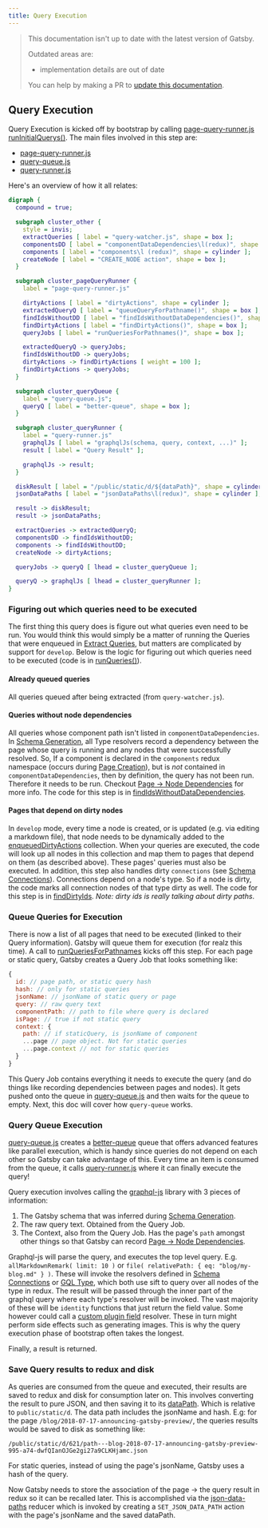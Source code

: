 ```yaml
---
title: Query Execution
---
```


> This documentation isn't up to date with the latest version of Gatsby.
>
> Outdated areas are:
>
> - implementation details are out of date
>
> You can help by making a PR to [update this documentation](https://github.com/gatsbyjs/gatsby/issues/14228).

## Query Execution

Query Execution is kicked off by bootstrap by calling [page-query-runner.js runInitialQuerys()](https://github.com/gatsbyjs/gatsby/blob/master/packages/gatsby/src/internal-plugins/query-runner/page-query-runner.js#L29). The main files involved in this step are:

- [page-query-runner.js](https://github.com/gatsbyjs/gatsby/tree/master/packages/gatsby/src/internal-plugins/query-runner/query-queue.js)
- [query-queue.js](https://github.com/gatsbyjs/gatsby/tree/master/packages/gatsby/src/internal-plugins/query-runner/query-queue.js)
- [query-runner.js](https://github.com/gatsbyjs/gatsby/tree/master/packages/gatsby/src/internal-plugins/query-runner/query-runner.js)

Here's an overview of how it all relates:

```dot
digraph {
  compound = true;

  subgraph cluster_other {
    style = invis;
    extractQueries [ label = "query-watcher.js", shape = box ];
    componentsDD [ label = "componentDataDependencies\l(redux)", shape = cylinder ];
    components [ label = "components\l (redux)", shape = cylinder ];
    createNode [ label = "CREATE_NODE action", shape = box ];
  }

  subgraph cluster_pageQueryRunner {
    label = "page-query-runner.js"

    dirtyActions [ label = "dirtyActions", shape = cylinder ];
    extractedQueryQ [ label = "queueQueryForPathname()", shape = box ];
    findIdsWithoutDD [ label = "findIdsWithoutDataDependencies()", shape = box ];
    findDirtyActions [ label = "findDirtyActions()", shape = box ];
    queryJobs [ label = "runQueriesForPathnames()", shape = box ];

    extractedQueryQ -> queryJobs;
    findIdsWithoutDD -> queryJobs;
    dirtyActions -> findDirtyActions [ weight = 100 ];
    findDirtyActions -> queryJobs;
  }

  subgraph cluster_queryQueue {
    label = "query-queue.js";
    queryQ [ label = "better-queue", shape = box ];
  }

  subgraph cluster_queryRunner {
    label = "query-runner.js"
    graphqlJs [ label = "graphqlJs(schema, query, context, ...)" ];
    result [ label = "Query Result" ];

    graphqlJs -> result;
  }

  diskResult [ label = "/public/static/d/${dataPath}", shape = cylinder ];
  jsonDataPaths [ label = "jsonDataPaths\l(redux)", shape = cylinder ];

  result -> diskResult;
  result -> jsonDataPaths;

  extractQueries -> extractedQueryQ;
  componentsDD -> findIdsWithoutDD;
  components -> findIdsWithoutDD;
  createNode -> dirtyActions;

  queryJobs -> queryQ [ lhead = cluster_queryQueue ];

  queryQ -> graphqlJs [ lhead = cluster_queryRunner ];
}
```

### Figuring out which queries need to be executed

The first thing this query does is figure out what queries even need to be run. You would think this would simply be a matter of running the Queries that were enqueued in [Extract Queries](/docs/query-extraction/), but matters are complicated by support for `develop`. Below is the logic for figuring out which queries need to be executed (code is in [runQueries()](https://github.com/gatsbyjs/gatsby/blob/master/packages/gatsby/src/internal-plugins/query-runner/page-query-runner.js#L36)).

#### Already queued queries

All queries queued after being extracted (from `query-watcher.js`).

#### Queries without node dependencies

All queries whose component path isn't listed in `componentDataDependencies`. In [Schema Generation](/docs/schema-generation/), all Type resolvers record a dependency between the page whose query is running and any nodes that were successfully resolved. So, If a component is declared in the `components` redux namespace (occurs during [Page Creation](/docs/page-creation/)), but is _not_ contained in `componentDataDependencies`, then by definition, the query has not been run. Therefore it needs to be run. Checkout [Page -> Node Dependencies](/docs/page-node-dependencies/) for more info. The code for this step is in [findIdsWithoutDataDependencies](https://github.com/gatsbyjs/gatsby/blob/master/packages/gatsby/src/internal-plugins/query-runner/page-query-runner.js#L96).

#### Pages that depend on dirty nodes

In `develop` mode, every time a node is created, or is updated (e.g. via editing a markdown file), that node needs to be dynamically added to the [enqueuedDirtyActions](https://github.com/gatsbyjs/gatsby/blob/master/packages/gatsby/src/internal-plugins/query-runner/page-query-runner.js#L61) collection. When your queries are executed, the code will look up all nodes in this collection and map them to pages that depend on them (as described above). These pages' queries must also be executed. In addition, this step also handles dirty `connections` (see [Schema Connections](/docs/schema-connections/)). Connections depend on a node's type. So if a node is dirty, the code marks all connection nodes of that type dirty as well. The code for this step is in [findDirtyIds](https://github.com/gatsbyjs/gatsby/blob/master/packages/gatsby/src/internal-plugins/query-runner/page-query-runner.js#L171). _Note: dirty ids is really talking about dirty paths_.

### Queue Queries for Execution

There is now a list of all pages that need to be executed (linked to their Query information). Gatsby will queue them for execution (for realz this time). A call to [runQueriesForPathnames](https://github.com/gatsbyjs/gatsby/blob/master/packages/gatsby/src/internal-plugins/query-runner/page-query-runner.js#L127) kicks off this step. For each page or static query, Gatsby creates a Query Job that looks something like:

```javascript
{
  id: // page path, or static query hash
  hash: // only for static queries
  jsonName: // jsonName of static query or page
  query: // raw query text
  componentPath: // path to file where query is declared
  isPage: // true if not static query
  context: {
    path: // if staticQuery, is jsonName of component
    ...page // page object. Not for static queries
    ...page.context // not for static queries
  }
}
```

This Query Job contains everything it needs to execute the query (and do things like recording dependencies between pages and nodes). It gets pushed onto the queue in [query-queue.js](https://github.com/gatsbyjs/gatsby/blob/master/packages/gatsby/src/internal-plugins/query-runner/query-queue.js) and then waits for the queue to empty. Next, this doc will cover how `query-queue` works.

### Query Queue Execution

[query-queue.js](https://github.com/gatsbyjs/gatsby/blob/master/packages/gatsby/src/internal-plugins/query-runner/query-queue.js) creates a [better-queue](https://www.npmjs.com/package/better-queue) queue that offers advanced features like parallel execution, which is handy since queries do not depend on each other so Gatsby can take advantage of this. Every time an item is consumed from the queue, it calls [query-runner.js](https://github.com/gatsbyjs/gatsby/blob/master/packages/gatsby/src/internal-plugins/query-runner/query-runner.js) where it can finally execute the query!

Query execution involves calling the [graphql-js](https://graphql.org/graphql-js/) library with 3 pieces of information:

1. The Gatsby schema that was inferred during [Schema Generation](/docs/schema-generation/).
1. The raw query text. Obtained from the Query Job.
1. The Context, also from the Query Job. Has the page's `path` amongst other things so that Gatsby can record [Page -> Node Dependencies](/docs/page-node-dependencies/).

Graphql-js will parse the query, and executes the top level query. E.g. `allMarkdownRemark( limit: 10 )` or `file( relativePath: { eq: "blog/my-blog.md" } )`. These will invoke the resolvers defined in [Schema Connections](/docs/schema-connections/) or [GQL Type](/docs/schema-gql-type/), which both use sift to query over all nodes of the type in redux. The result will be passed through the inner part of the graphql query where each type's resolver will be invoked. The vast majority of these will be `identity` functions that just return the field value. Some however could call a [custom plugin field](/docs/schema-gql-type/#plugin-fields) resolver. These in turn might perform side effects such as generating images. This is why the query execution phase of bootstrap often takes the longest.

Finally, a result is returned.

### Save Query results to redux and disk

As queries are consumed from the queue and executed, their results are saved to redux and disk for consumption later on. This involves converting the result to pure JSON, and then saving it to its [dataPath](/docs/behind-the-scenes-terminology/#datapath). Which is relative to `public/static/d`. The data path includes the jsonName and hash. E.g: for the page `/blog/2018-07-17-announcing-gatsby-preview/`, the queries results would be saved to disk as something like:

```shell
/public/static/d/621/path---blog-2018-07-17-announcing-gatsby-preview-995-a74-dwfQIanOJGe2gi27a9CLKHjamc.json
```

For static queries, instead of using the page's jsonName, Gatsby uses a hash of the query.

Now Gatsby needs to store the association of the page -> the query result in redux so it can be recalled later. This is accomplished via the [json-data-paths](https://github.com/gatsbyjs/gatsby/blob/master/packages/gatsby/src/redux/reducers/json-data-paths.js) reducer which is invoked by creating a `SET_JSON_DATA_PATH` action with the page's jsonName and the saved dataPath.
